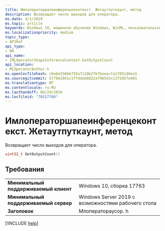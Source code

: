 ```yaml
---
title: Имлоператоршапеинференцеконтекст. Жетаутпуткаунт, метод
description: Возвращает число выходов для оператора.
ms.date: 4/1/2019
ms.topic: article
keywords: Windows 10, машинное обучение Windows, WinML, пользовательские операторы, Жетаутпуткаунт
ms.localizationpriority: medium
topic_type:
- APIRef
api_type:
- NA
api_name:
- IMLOperatorShapeInferenceContext.GetOutputCount
api_location:
- MLOperatorAuthor.h
ms.openlocfilehash: c6e6e556bb755a7110b2fb7beeacfa1705146ee1
ms.sourcegitcommit: 577942041c1ff4da60d22af96543c11f5d5fe401
ms.translationtype: MT
ms.contentlocale: ru-RU
ms.lasthandoff: 08/29/2019
ms.locfileid: "70157760"
---
```

# <a name="imloperatorshapeinferencecontextgetoutputcount-method"></a>Имлоператоршапеинференцеконтекст. Жетаутпуткаунт, метод

Возвращает число выходов для оператора.

```cpp
uint32_t GetOutputCount()
```

## <a name="requirements"></a>Требования

| | |
|-|-|
| **Минимальный поддерживаемый клиент** | Windows 10, сборка 17763 |
| **Минимальный поддерживаемый сервер** | Windows Server 2019 с возможностями рабочего стола |
| **Заголовок** | Млоператораусор. h |

[!INCLUDE [help](../../includes/get-help.md)]
